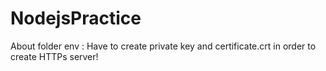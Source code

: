 # NodejsPractice
About folder env : Have to create private key and certificate.crt in order to create HTTPs server!
